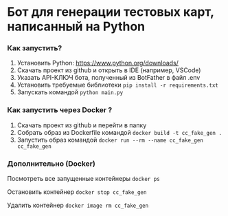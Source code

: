# Бот для генерации тестовых карт, написанный на Python

### Как запустить?

1. Установить Python: https://www.python.org/downloads/
2. Скачать проект из github и открыть в IDE (например, VSCode)
3. Указать API-КЛЮЧ бота, полученный из BotFather в файл .env
4. Установить требуемые библиотеки ```pip install -r requirements.txt```
6. Запускать командой ```python main.py```

### Как запустить через Docker ?

1. Скачать проект из github и перейти в папку
2. Собрать образ из Dockerfile командой ```docker build -t cc_fake_gen .```
3. Запустить образ командой ```docker run --rm --name cc_fake_gen cc_fake_gen```

### Дополнительно (Docker)
Посмотреть все запущенные контейнеры ```docker ps```

Остановить контейнер ```docker stop cc_fake_gen```

Удалить контейнер ```docker image rm cc_fake_gen```
